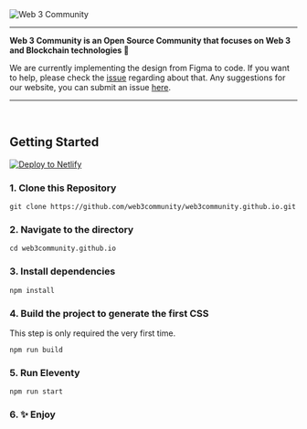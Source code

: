 <img alt="Web 3 Community" src="https://i.imgur.com/xKOfGSM.png"/>

---

<b>Web 3 Community is an Open Source Community that focuses on Web 3 and Blockchain technologies 🚀 </b>
 
We are currently implementing the design from Figma to code. If you want to help, please check the [issue](https://github.com/web3community/web3community.github.io/issues/3) regarding about that. Any suggestions for our website, you can submit an issue [here](https://github.com/web3community/web3community.github.io/issues/new).

---

<br />

## Getting Started
<a href="https://app.netlify.com/start/deploy?repository=https://github.com/web3community/web3community.github.io&amp;stack=cms"><img src="https://www.netlify.com/img/deploy/button.svg" alt="Deploy to Netlify" /></a>


### 1\. Clone this Repository

```
git clone https://github.com/web3community/web3community.github.io.git
```

### 2\. Navigate to the directory

```
cd web3community.github.io
```

### 3\. Install dependencies

```
npm install
```

### 4\. Build the project to generate the first CSS

This step is only required the very first time.

```
npm run build
```

### 5\. Run Eleventy

```
npm run start
```

### 6\. ✨ Enjoy
